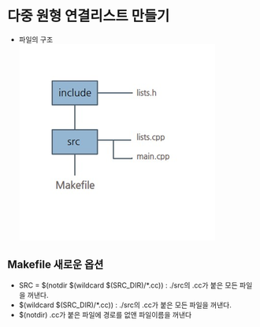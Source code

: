 # 다중 원형 연결리스트 만들기
 - 파일의 구조<br>
 ![structure](./img/structure.jpg)
## Makefile 새로운 옵션<br>
 - SRC = $(notdir $(wildcard $(SRC_DIR)/*.cc)) : ./src의 .cc가 붙은 모든 파일을 꺼낸다.
 -  $(wildcard $(SRC_DIR)/*.cc)) : ./src의 .cc가 붙은 모든 파일을 꺼낸다.
 -  $(notdir) .cc가 붙은 파일에 경로를 없앤 파일이름을 꺼낸다
